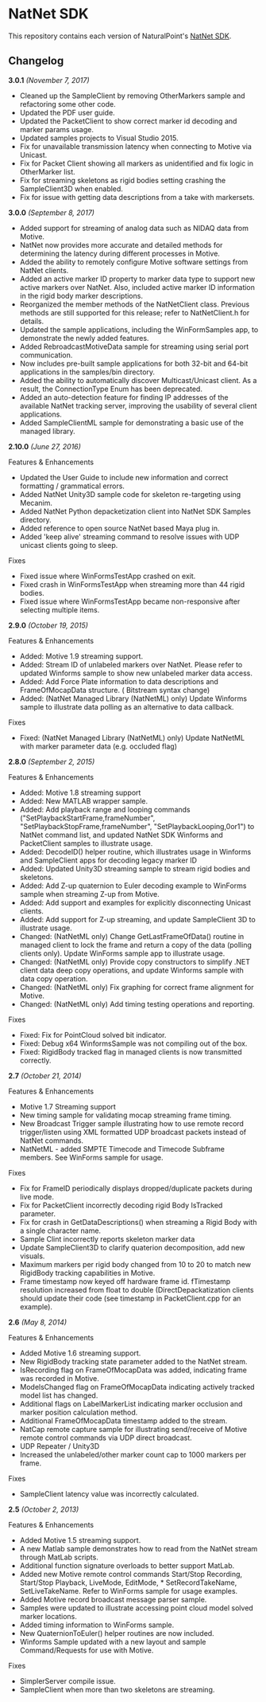# NatNet SDK

This repository contains each version of NaturalPoint's [NatNet SDK](http://optitrack.com/downloads/developer-tools.html).


## Changelog

__3.0.1__ _(November 7, 2017)_

* Cleaned up the SampleClient by removing OtherMarkers sample and refactoring some other code.
* Updated the PDF user guide.
* Updated the PacketClient to show correct marker id decoding and marker params usage.
* Updated samples projects to Visual Studio 2015.
* Fix for unavailable transmission latency when connecting to Motive via Unicast.
* Fix for Packet Client showing all markers as unidentified and fix logic in OtherMarker list.
* Fix for streaming skeletons as rigid bodies setting crashing the SampleClient3D when enabled.
* Fix for issue with getting data descriptions from a take with markersets.



__3.0.0__ _(September 8, 2017)_

* Added support for streaming of analog data such as NIDAQ data from Motive.
* NatNet now provides more accurate and detailed methods for determining the latency during different processes in Motive. 
* Added the ability to remotely configure Motive software settings from NatNet clients.
* Added an active marker ID property to marker data type to support new active markers over NatNet. Also, included active marker ID information in the rigid body marker descriptions.
* Reorganized the member methods of the NatNetClient class. Previous methods are still supported for this release; refer to NatNetClient.h for details. 
* Updated the sample applications, including the WinFormSamples app, to demonstrate the newly added features.
* Added RebroadcastMotiveData sample for streaming using serial port communication.
* Now includes pre-built sample applications for both 32-bit and 64-bit applications in the samples/bin directory.
* Added the ability to automatically discover Multicast/Unicast client. As a result, the ConnectionType Enum has been deprecated.
* Added an auto-detection feature for finding IP addresses of the available NatNet tracking server, improving the usability of several client applications.
* Added SampleClientML sample for demonstrating a basic use of the managed library.


__2.10.0__ _(June 27, 2016)_

Features & Enhancements

* Updated the User Guide to include new information and correct formatting / grammatical errors.
* Added NatNet Unity3D sample code for skeleton re-targeting using Mecanim.
* Added NatNet Python depacketization client into NatNet SDK Samples directory.
* Added reference to open source NatNet based Maya plug in.
* Added 'keep alive' streaming command to resolve issues with UDP unicast clients going to sleep.

Fixes

* Fixed issue where WinFormsTestApp crashed on exit.
* Fixed crash in WinFormsTestApp when streaming more than 44 rigid bodies.
* Fixed issue where WinFormsTestApp became non-responsive after selecting multiple items.


__2.9.0__ _(October 19, 2015)_

Features & Enhancements

* Added: Motive 1.9 streaming support.
* Added: Stream ID of unlabeled markers over NatNet. Please refer to updated Winforms sample to show new unlabeled marker data access.
* Added: Add Force Plate information to data descriptions and FrameOfMocapData structure. ( Bitstream syntax change)
* Added: (NatNet Managed Library (NatNetML) only) Update Winforms sample to illustrate data polling as an alternative to data callback.

Fixes

* Fixed: (NatNet Managed Library (NatNetML) only) Update NatNetML with marker parameter data (e.g. occluded flag)


__2.8.0__ _(September 2, 2015)_

Features & Enhancements

* Added: Motive 1.8 streaming support
* Added: New MATLAB wrapper sample.
* Added: Add playback range and looping commands ("SetPlaybackStartFrame,frameNumber", "SetPlaybackStopFrame,frameNumber", "SetPlaybackLooping,0or1") to NatNet command list, and updated NatNet SDK Winforms and PacketClient samples to illustrate usage.
* Added: DecodeID() helper routine, which illustrates usage in Winforms and SampleClient apps for decoding legacy marker ID
* Added: Updated Unity3D streaming sample to stream rigid bodies and skeletons.
* Added: Add Z-up quaternion to Euler decoding example to WinForms sample when streaming Z-up from Motive.
* Added: Add support and examples for explicitly disconnecting Unicast clients.
* Added: Add support for Z-up streaming, and update SampleClient 3D to illustrate usage.
* Changed: (NatNetML only) Change GetLastFrameOfData() routine in managed client to lock the frame and return a copy of the data (polling clients only). Update WinForms sample app to illustrate usage.
* Changed: (NatNetML only) Provide copy constructors to simplify .NET client data deep copy operations, and update Winforms sample with data copy operation.
* Changed: (NatNetML only) Fix graphing for correct frame alignment for Motive.
* Changed: (NatNetML only) Add timing testing operations and reporting.

Fixes

* Fixed: Fix for PointCloud solved bit indicator.
* Fixed: Debug x64 WinformsSample was not compiling out of the box.
* Fixed: RigidBody tracked flag in managed clients is now transmitted correctly.


__2.7__ _(October 21, 2014)_

Features & Enhancements

* Motive 1.7 Streaming support
* New timing sample for validating mocap streaming frame timing.
* New Broadcast Trigger sample illustrating how to use remote record trigger/listen using XML formatted UDP broadcast packets instead of NatNet commands.
* NatNetML - added SMPTE Timecode and Timecode Subframe members. See WinForms sample for usage.

Fixes

* Fix for FrameID periodically displays dropped/duplicate packets during live mode.
* Fix for PacketClient incorrectly decoding rigid Body IsTracked parameter.
* Fix for crash in GetDataDescriptions() when streaming a Rigid Body with a single character name.
* Sample Clint incorrectly reports skeleton marker data
* Update SampleClient3D to clarify quaterion decomposition, add new visuals.
* Maximum markers per rigid body changed from 10 to 20 to match new RigidBody tracking capabilities in Motive.
* Frame timestamp now keyed off hardware frame id. fTimestamp resolution increased from float to double (DirectDepackatization clients should update their code (see timestamp in PacketClient.cpp for an example).


__2.6__ _(May 8, 2014)_


Features & Enhancements

* Added Motive 1.6 streaming support.
* New RigidBody tracking state parameter added to the NatNet stream.
* IsRecording flag on FrameOfMocapData was added, indicating frame was recorded in Motive.
* ModelsChanged flag on FrameOfMocapData indicating actively tracked model list has changed.
* Additional flags on LabelMarkerList indicating marker occlusion and marker position calculation method.
* Additional FrameOfMocapData timestamp added to the stream.
* NatCap remote capture sample for illustrating send/receive of Motive remote control commands via UDP direct broadcast.
* UDP Repeater / Unity3D
* Increased the unlabeled/other marker count cap to 1000 markers per frame.

Fixes

* SampleClient latency value was incorrectly calculated.


__2.5__ _(October 2, 2013)_

Features & Enhancements

* Added Motive 1.5 streaming support.
* A new Matlab sample demonstrates how to read from the NatNet stream through MatLab scripts.
* Additional function signature overloads to better support MatLab.
* Added new Motive remote control commands Start/Stop Recording, Start/Stop Playback, LiveMode, EditMode, * SetRecordTakeName, SetLiveTakeName. Refer to WinForms sample for usage examples.
* Added Motive record broadcast message parser sample.
* Samples were updated to illustrate accessing point cloud model solved marker locations.
* Added timing information to WinForms sample.
* New QuaternionToEuler() helper routines are now included.
* Winforms Sample updated with a new layout and sample Command/Requests for use with Motive.

Fixes

* SimplerServer compile issue.
* SampleClient when more than two skeletons are streaming.

